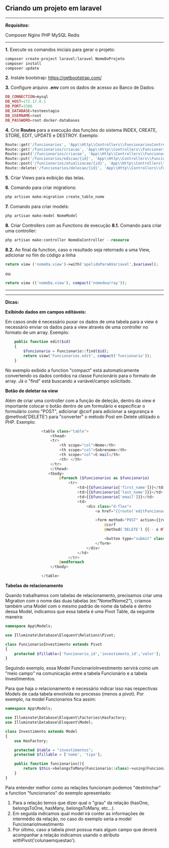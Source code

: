 ## **Criando um projeto em laravel**

* * *
***Requisitos:***

Composer
Nginx
PHP
MySQL
Redis
* * *

**1.** Execute os comandos iniciais para gerar o projeto:
~~~php
composer create-project laravel/laravel NomeDoProjeto
composer install
composer update
~~~

**2.** Instale bootstrap: https://getbootstrap.com/

**3.** Configure arquivo **.env** com os dados de acesso ao Banco de Dados: 

~~~php
DB_CONNECTION=mysql
DB_HOST=172.17.0.1
DB_PORT=3306
DB_DATABASE=testeestagio
DB_USERNAME=root
DB_PASSWORD=root-docker-databases
~~~

**4.** Crie **Routes** para a execução das funções do sistema INDEX, CREATE, STORE, EDIT, UPDATE e DESTROY. Exemplo:

~~~php
Route::get('/funcionarios', 'App\\Http\\Controllers\\FuncionariosController@index')->name('indexFuncionarios');
Route::get('/funcionarios/criacao', 'App\\Http\\Controllers\\FuncionariosController@create')->name('createFuncionario');
Route::post('/funcionarios/criacao', 'App\\Http\\Controllers\\FuncionariosController@store')->name('storeFuncionario');
Route::put('/funcionarios/edicao/{id}', 'App\\Http\\Controllers\\FuncionariosController@edit')->name('editFuncionario');
Route::post('/funcionarios/atualizacao/{id}', 'App\\Http\\Controllers\\FuncionariosController@update')->name('updateFuncionario');
Route::delete('/funcionarios/delecao/{id}', 'App\\Http\\Controllers\\FuncionariosController@delete')->name('deleteFuncionario');
~~~

**5.** Criar Views para exibição das telas.

**6.** Comando para criar migrations:
~~~php
php artisan make:migration create_table_nome
~~~

**7.** Comando para criar models:
~~~php
php artisan make:model NomeModel
~~~

**8.** Criar Controllers com as Functions de execução
**8.1.** Comando para criar uma controller:
~~~php
php artisan make:controller NomeDaController --resource
~~~

**8.2.** Ao final da function, caso o resultado seja retornado a uma View, adicionar no fim do código a linha

~~~php
return view ('nomeDa.view')->with('apelidoParaAVariavel',$variavel);
~~~

ou

~~~php
return view (('nomeDa.view'), compact('nomedoarray'));
~~~


***
***
**Dicas:**

**Exibindo dados em campos editáveis:**

Em casos onde é necessário puxar os dados de uma tabela para a view é necessário enviar os dados para a view através de uma controller no formato de um array.
Exemplo:
~~~php
    public function edit($id)
    {
        $funcionario = Funcionario::find($id);
        return view('Funcionarios.edit', compact('funcionario'));
    }
~~~

No exemplo exibido a function "compact" está automaticamente convertendo os dados contidos na classe Funcionário para o formato de array.
Já o "find" está buscando a variável/campo solicitado.


**Botão de deletar na view**

Além de criar uma controller com a função de deleção, dentro da view é importante colocar o botão dentro de um formulário e especificar o formulário como "POST", adicionar @csrf para adicionar a segurança e @method('DELETE') para "converter" o método Post em Delete utilizado o PHP. Exemplo:

~~~PHP
                <table class="table">
                    <thead>
                    <tr>
                        <th scope="col">Nome</th>
                        <th scope="col">Sobrenome</th>
                        <th scope="col">E-mail</th>
                        <th> </th>
                    </tr>
                    </thead>
                   <tbody>
                        @foreach ($funcionarios as $funcionario)
                            <tr>
                                <td>{{$funcionario['first_name']}}</td>
                                <td>{{$funcionario['last_name']}}</td>
                                <td>{{$funcionario['email']}}</td>
                                <td>
                                    <div class="d-flex">
                                        <a href="{{route('editFuncionario', $funcionario->id)}}" class="btn btn-info btn-sm" role="button">Editar</a>

                                        <form method="POST" action={{route('deleteFuncionario', $funcionario['id'])}}>
                                            @csrf
                                            @method('DELETE') {{-- o HTML não suporta o método "DELETE", por isso é importante chamar o método "POST" e chamar logo em seguinda o método de deleção utilizando PHP--}}

                                            <button type="submit" class="btn btn-danger">Deletar</button>
                                        </form>
                                    </div>
                                </td>
                            </tr>
                        @endforeach
                    </tbody>

                </table>
~~~


**Tabelas de relacionamento**

Quando trabalhamos com tabelas de relacionamento, precisamos criar uma Migration com o nome das duas tabelas (ex:"Nome1Nome2"), criamos também uma Model com o mesmo padrão de nome da tabela e dentro dessa Model, indicamos que essa tabela é uma Pivot Table, da seguinte maneira:

~~~php
namespace App\Models;

use Illuminate\Database\Eloquent\Relations\Pivot;

class FuncionarioInvestimento extends Pivot
{
    protected $fillable=['funcionario_id','investimento_id','valor'];
}
~~~

Seguindo  exemplo, essa Model FuncionarioInvestimento servirá como um "meio campo" na comunicação entre a tabela Funcionário e a tabela Investimentos.

Para que haja o relacionamento é necessário indicar isso nas respectivas Models de cada tabela envolvida no processo (menos a pivot). Por exemplo, na model Funcionarios fica assim:

~~~php
namespace App\Models;

use Illuminate\Database\Eloquent\Factories\HasFactory;
use Illuminate\Database\Eloquent\Model;

class Investimento extends Model
{
    use HasFactory;

    protected $table = "investimentos";
    protected $fillable = ['nome', 'tipo'];

    public function funcionarios(){
        return $this->belongsToMany(Funcionario::class)->using(FuncionarioInvestimento::class)->withPivot('valor'); //o atributo "withPivot" serve para referenciarmos atributos a mais que serão trabalhados na tabela
    }
}
~~~

Para entender melhor como as relações funcionam podemos "destrinchar" a function "funcionarios" do exemplo apresentado:

1. Para a relação temos que dizer qual o "grau" da relação (hasOne, belongsToOne, hasMany, belongsToMany, etc...).
2. Em seguida indicamos qual model irá conter as informações de intermédio da relação, no caso do exemplo seria a model FuncionarioInvestimento 
3. Por último, caso a tabela pivot possua mais algum campo que deverá acompanhar a relação indicamos usando o atributo withPivot('colunaemquestao').
